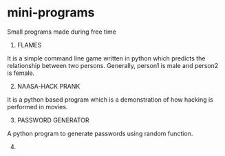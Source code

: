 # mini-programs
Small programs made during free time

1. FLAMES

It is a simple command line game written in python which predicts the relationship between two persons. Generally, person1 is male and person2 is female.

2. NAASA-HACK PRANK

It is a python based program which is a demonstration of how hacking is performed in movies.

3. PASSWORD GENERATOR

A python program to generate passwords using random function.

4. 
